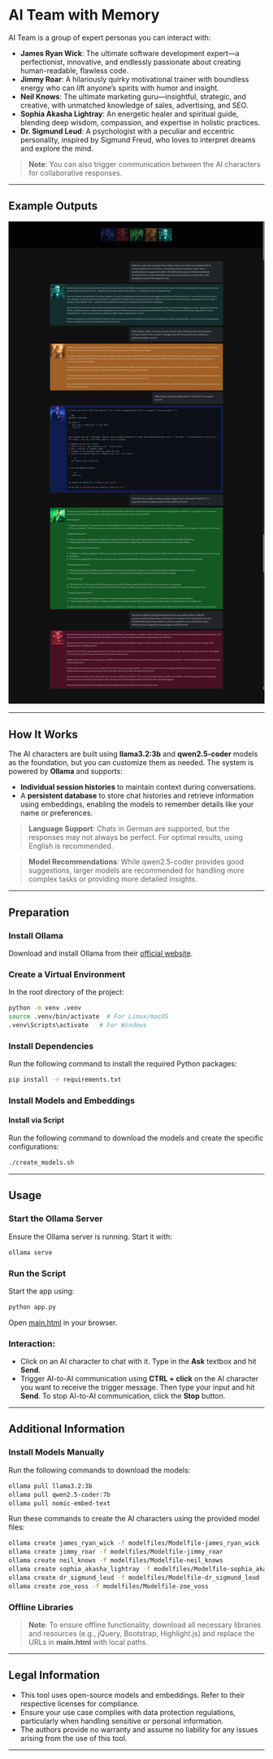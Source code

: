 
# AI Team with Memory

AI Team is a group of expert personas you can interact with:

- **James Ryan Wick**: The ultimate software development expert—a perfectionist, innovative, and endlessly passionate about creating human-readable, flawless code.
- **Jimmy Roar**: A hilariously quirky motivational trainer with boundless energy who can lift anyone’s spirits with humor and insight.
- **Neil Knows**: The ultimate marketing guru—insightful, strategic, and creative, with unmatched knowledge of sales, advertising, and SEO.
- **Sophia Akasha Lightray**: An energetic healer and spiritual guide, blending deep wisdom, compassion, and expertise in holistic practices.
- **Dr. Sigmund Leud**: A psychologist with a peculiar and eccentric personality, inspired by Sigmund Freud, who loves to interpret dreams and explore the mind.

> **Note**: You can also trigger communication between the AI characters for collaborative responses.

---

## Example Outputs

![example_chat.png](images/example_chat.png)

---

## How It Works

The AI characters are built using **llama3.2:3b** and **qwen2.5-coder** models as the foundation, but you can customize them as needed. The system is powered by **Ollama** and supports:

- **Individual session histories** to maintain context during conversations.
- A **persistent database** to store chat histories and retrieve information using embeddings, enabling the models to remember details like your name or preferences.

> **Language Support**: Chats in German are supported, but the responses may not always be perfect. For optimal results, using English is recommended.

> **Model Recommendations**: While qwen2.5-coder provides good suggestions, larger models are recommended for handling more complex tasks or providing more detailed insights.

---

## Preparation

### Install Ollama

Download and install Ollama from their [official website](https://ollama.com/).

### Create a Virtual Environment

In the root directory of the project:

```bash
python -m venv .venv
source .venv/bin/activate  # For Linux/macOS
.venv\Scripts\activate   # For Windows
```

### Install Dependencies

Run the following command to install the required Python packages:

```bash
pip install -r requirements.txt
```

### Install Models and Embeddings

#### Install via Script

Run the following command to download the models and create the specific configurations:

```bash
./create_models.sh
```

---

## Usage

### Start the Ollama Server

Ensure the Ollama server is running. Start it with:

```bash
ollama serve
```

### Run the Script

Start the app using:

```bash
python app.py
```

Open [main.html](main.html) in your browser.

### Interaction:

- Click on an AI character to chat with it. Type in the **Ask** textbox and hit **Send**.
- Trigger AI-to-AI communication using **CTRL + click** on the AI character you want to receive the trigger message. Then type your input and hit **Send**. To stop AI-to-AI communication, click the **Stop** button.

---

## Additional Information

### Install Models Manually

Run the following commands to download the models:

```bash
ollama pull llama3.2:3b
ollama pull qwen2.5-coder:7b
ollama pull nomic-embed-text
```

Run these commands to create the AI characters using the provided model files:

```bash
ollama create james_ryan_wick -f modelfiles/Modelfile-james_ryan_wick
ollama create jimmy_roar -f modelfiles/Modelfile-jimmy_roar
ollama create neil_knows -f modelfiles/Modelfile-neil_knows
ollama create sophia_akasha_lightray -f modelfiles/Modelfile-sophia_akasha_lightray
ollama create dr_sigmund_leud -f modelfiles/Modelfile-dr_sigmund_leud
ollama create zoe_voss -f modelfiles/Modelfile-zoe_voss
```

### Offline Libraries

> **Note**: To ensure offline functionality, download all necessary libraries and resources (e.g., jQuery, Bootstrap, Highlight.js) and replace the URLs in **main.html** with local paths.

---

## Legal Information

- This tool uses open-source models and embeddings. Refer to their respective licenses for compliance.
- Ensure your use case complies with data protection regulations, particularly when handling sensitive or personal information.
- The authors provide no warranty and assume no liability for any issues arising from the use of this tool.

---
